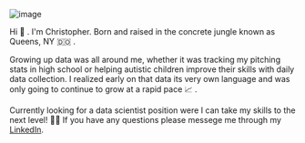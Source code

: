 ![image](https://user-images.githubusercontent.com/60493376/89333144-701b1080-d649-11ea-85e9-4c458d26c3d1.png)

Hi 👋 . I'm Christopher. Born and raised in the concrete jungle known as Queens, NY 🇩🇴 .

Growing up data was all around me, whether it was tracking my pitching stats in high school or helping autistic children improve their skills with daily data collection. 
I realized early on that data its very own language and was only going to continue to grow at a rapid pace 📈 .

Currently looking for a data scientist position were I can take my skills to the next level! 🤙🏻
If you have any questions please messege me through my [LinkedIn](https://www.linkedin.com/in/christopher-feliz-9980831a1/).
